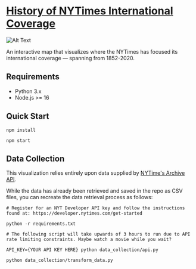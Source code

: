 # [History of NYTimes International Coverage](http://nyt-coverage.com)

![Alt Text](https://media.giphy.com/media/z2CoJ2yWu1TndW4h6k/giphy.gif)

An interactive map that visualizes where the NYTimes has focused its international coverage — spanning from 1852-2020.

## Requirements

* Python 3.x
* Node.js >= 16

## Quick Start

```
npm install

npm start
```

## Data Collection

This visualization relies entirely upon data supplied by [NYTime's Archive API](https://developer.nytimes.com/docs/archive-product/1/overview).

While the data has already been retrieved and saved in the repo as CSV files, you can recreate the data retrieval process as follows:

```
# Register for an NYT Developer API key and follow the instructions found at: https://developer.nytimes.com/get-started

python -r requirements.txt

# The following script will take upwards of 3 hours to run due to API rate limiting constraints. Maybe watch a movie while you wait?

API_KEY={YOUR API KEY HERE} python data_collection/api.py

python data_collection/transform_data.py
```